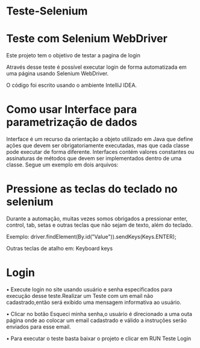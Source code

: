 # Teste-Selenium
<h1> Teste com Selenium WebDriver</h1>
Este projeto tem o objetivo de testar a pagina de login

Através desse teste é possível executar login de forma automatizada em uma página usando  Selenium WebDriver.

O código foi escrito usando o ambiente IntelliJ IDEA.

<h1>Como usar Interface para parametrização de dados</h1>

Interface é um recurso da orientação a objeto utilizado em Java que define ações que devem ser obrigatoriamente executadas, mas que cada classe pode executar de forma diferente. Interfaces contém valores constantes ou assinaturas de métodos que devem ser implementados dentro de uma classe.  Segue um exemplo em dois arquivos:

<h1>Pressione as teclas do teclado no selenium</h1>

Durante a automação, muitas vezes somos obrigados a pressionar enter, control, tab, setas e outras teclas que não sejam de texto, além do teclado.

Exemplo: driver.findElement(By.id("Value")).sendKeys(Keys.ENTER);

Outras teclas de atalho em: Keyboard keys

<h1>Login</h1>
•	Execute login no site usando usuário e senha especificados para execução desse teste.Realizar um Teste com um email não cadastrado,então será exibido uma mensagem informativa ao usuário.<br/>

•	Clicar no botão Esqueci minha senha,o usuário é direcionado a uma outa página onde ao colocar um email cadastrado e válido a instruções serão enviados para esse email.<br/>

•	Para executar o teste basta baixar o projeto e clicar em RUN Teste Login





